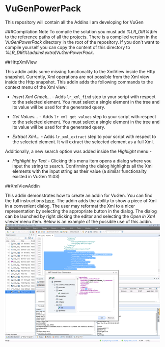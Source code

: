 VuGenPowerPack
==============

This repository will contain all the Addins I am developing for VuGen

###Compilation Note
To compile the solution you must add *%LR_DIR%\bin* to the reference paths of all the projects.
There is a compiled version in the *VuGenPowerPack* directory in the root of the repository. If you 
don't want to compile yourself you can copy the content of this directory to *%LR_DIR%\addins\extra\VuGenPowerPack*.

##HttpXmlView

This addin adds some missing functionality to the XmlView inside the Http snapshot.
Currently, Xml operations are not possible from the Xml view inside the Http snapshot. This addin adds the following
commands to the context menu of the Xml view:

* _Insert Xml Check..._ - Adds ```lr_xml_find``` step to your script with respect to the selected element. 
You must select a single element in the tree and its value will be used for the generated query.

* _Get Values..._ - Adds ```lr_xml_get_values``` step to your script with respect to the selected element. 
You must select a single element in the tree and its value will be used for the generated query.

* _Extract Xml..._ - Adds ```lr_xml_extract``` step to your script with respect to the selected element. It will
extract the selected element as a full Xml.

Additionally, a new search option was added inside the _Highlight_ menu - 

* _Highlight by Text_ - Clicking this menu item opens a dialog where you input the string to search. Confirming the dialog
highlights all the Xml elements with the input string as their value (a similar functionality existed in VuGen 11.03)



##XmlViewAddin

This addin demonstrates how to create an addin for VuGen. You can find the full instructions [here](https://github.com/BorisKozo/VuGenPowerPack/tree/master/XmlViewAddin).
The addin adds the ability to show a piece of Xml in a convenient dialog. The user may reformat the Xml to a nicer representation by
selecting the appropriate button in the dialog. The dialog can be launched by right clicking the editor and selecting the _Open in Xml viewer_ menu item.
Below is an example of the possible use of this addin.
![XmlViewAddin in action](/img/XmlViewAddin.png "XmlViewAddin in action")



